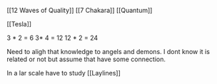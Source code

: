 [[12 Waves of Quality]]
[[7 Chakara]]
[[Quantum]]

[[Tesla]]


3 * 2 = 6
3* 4 = 12
12 * 2 = 24

Need to aligh that knowledge to angels and demons. I dont know it is related or not but assume that have some connection.

In a lar scale have to study [[Laylines]]
